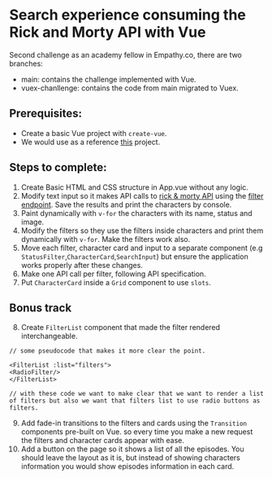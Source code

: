 # Search experience consuming the Rick and Morty API with Vue 

Second challenge as an academy fellow in Empathy.co, there are two branches:
- main: contains the challenge implemented with Vue.
- vuex-chanllenge: contains the code from main migrated to Vuex.

## Prerequisites:

* Create a basic Vue project with `create-vue`.
* We would use as a reference [this](https://github.com/alonsogb/academy-path) project.

## Steps to complete:

1. Create Basic HTML and CSS structure in App.vue without any logic.
2. Modify text input so it makes API calls to [rick & morty API](https://rickandmortyapi.com/) using the
   [filter endpoint](https://rickandmortyapi.com/documentation/#filter-characters). Save the results and print the characters by console.
3. Paint dynamically with `v-for` the characters with its name, status and image.
4. Modify the filters so they use the filters inside characters and print them dynamically with `v-for`. Make the filters work also.
5. Move each filter, character card and input to a separate component (e.g `StatusFilter`,`CharacterCard`,`SearchInput`) but ensure the
   application works properly after these changes.
6. Make one API call per filter, following API specification.
7. Put `CharacterCard` inside a `Grid` component to use `slots`.

## Bonus track

8. Create `FilterList` component that made the filter rendered interchangeable.

```vue
// some pseudocode that makes it more clear the point.

<FilterList :list="filters">
<RadioFilter/>
</FilterList>

// with these code we want to make clear that we want to render a list of filters but also we want that filters list to use radio buttons as filters.
```

9. Add fade-in transitions to the filters and cards using the `Transition` components pre-built on Vue. so every time you make a new request
   the filters and character cards appear with ease.
10. Add a button on the page so it shows a list of all the episodes. You should leave the layout as it is, but instead of showing characters
    information you would show episodes information in each card.
    
